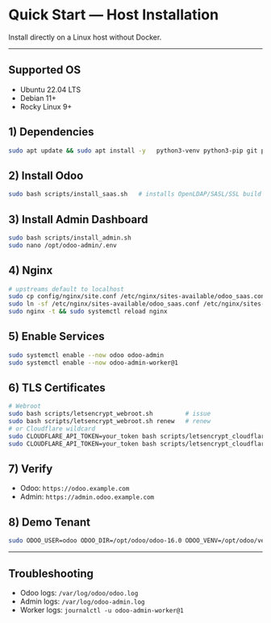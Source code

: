 # Quick Start — Host Installation

Install directly on a Linux host without Docker.

---

## Supported OS
- Ubuntu 22.04 LTS
- Debian 11+
- Rocky Linux 9+

## 1) Dependencies
```bash
sudo apt update && sudo apt install -y   python3-venv python3-pip git postgresql redis-server nginx certbot
```

## 2) Install Odoo
```bash
sudo bash scripts/install_saas.sh   # installs OpenLDAP/SASL/SSL build deps
```

## 3) Install Admin Dashboard
```bash
sudo bash scripts/install_admin.sh
sudo nano /opt/odoo-admin/.env
```

## 4) Nginx
```bash
# upstreams default to localhost
sudo cp config/nginx/site.conf /etc/nginx/sites-available/odoo_saas.conf
sudo ln -sf /etc/nginx/sites-available/odoo_saas.conf /etc/nginx/sites-enabled/odoo_saas.conf
sudo nginx -t && sudo systemctl reload nginx
```

## 5) Enable Services
```bash
sudo systemctl enable --now odoo odoo-admin
sudo systemctl enable --now odoo-admin-worker@1
```

## 6) TLS Certificates
```bash
# Webroot
sudo bash scripts/letsencrypt_webroot.sh         # issue
sudo bash scripts/letsencrypt_webroot.sh renew   # renew
# or Cloudflare wildcard
sudo CLOUDFLARE_API_TOKEN=your_token bash scripts/letsencrypt_cloudflare_wildcard.sh
sudo CLOUDFLARE_API_TOKEN=your_token bash scripts/letsencrypt_cloudflare_wildcard.sh renew
```

## 7) Verify
- Odoo: `https://odoo.example.com`
- Admin: `https://admin.odoo.example.com`

## 8) Demo Tenant
```bash
sudo ODOO_USER=odoo ODOO_DIR=/opt/odoo/odoo-16.0 ODOO_VENV=/opt/odoo/venv   bash scripts/bootstrap_demo.sh demo
```

---

## Troubleshooting
- Odoo logs: `/var/log/odoo/odoo.log`
- Admin logs: `/var/log/odoo-admin.log`
- Worker logs: `journalctl -u odoo-admin-worker@1`
